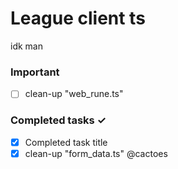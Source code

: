 # League client ts
idk man

### Important
- [ ] clean-up "web_rune.ts"

### Completed tasks ✓
- [x] Completed task title
- [x] clean-up "form_data.ts" @cactoes